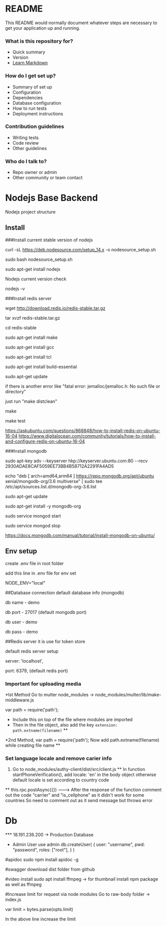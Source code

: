 # README #

This README would normally document whatever steps are necessary to get your application up and running.

### What is this repository for? ###

* Quick summary
* Version
* [Learn Markdown](https://bitbucket.org/tutorials/markdowndemo)

### How do I get set up? ###

* Summary of set up
* Configuration
* Dependencies
* Database configuration
* How to run tests
* Deployment instructions

### Contribution guidelines ###

* Writing tests
* Code review
* Other guidelines

### Who do I talk to? ###

* Repo owner or admin
* Other community or team contact

# Nodejs Base Backend

Nodejs project structure

## Install

###Install current stable version of nodejs

curl -sL https://deb.nodesource.com/setup_14.x -o nodesource_setup.sh

sudo bash nodesource_setup.sh

sudo apt-get install nodejs

Nodejs current version check

nodejs -v

###Install redis server

wget http://download.redis.io/redis-stable.tar.gz

tar xvzf redis-stable.tar.gz

cd redis-stable

sudo apt-get install make

sudo apt-get install gcc

sudo apt-get install tcl

sudo apt-get install build-essential

sudo apt-get update

if there is another error like "fatal error: jemalloc/jemalloc.h: No such file or directory"

just run "make distclean"

make

make test

https://askubuntu.com/questions/868848/how-to-install-redis-on-ubuntu-16-04
https://www.digitalocean.com/community/tutorials/how-to-install-and-configure-redis-on-ubuntu-16-04

###Install mongodb

sudo apt-key adv --keyserver hkp://keyserver.ubuntu.com:80 --recv 2930ADAE8CAF5059EE73BB4B58712A2291FA4AD5

echo "deb [ arch=amd64,arm64 ] https://repo.mongodb.org/apt/ubuntu xenial/mongodb-org/3.6 multiverse" | sudo tee /etc/apt/sources.list.d/mongodb-org-3.6.list

sudo apt-get update

sudo apt-get install -y mongodb-org

sudo service mongod start

sudo service mongod stop

https://docs.mongodb.com/manual/tutorial/install-mongodb-on-ubuntu/

## Env setup
create .env file in root folder

add this line in .env file for env set

NODE_ENV="local"

##Database connection
default database info (mongodb)

db name - demo

db port - 27017 (default mongodb port)

db user - demo

db pass - demo

##Redis server
it is use for token store

default redis server setup

server: 'localhost',

port: 6379, (default redis port)


### Important for uploading media
*Ist Method Go to multer node_modules -> node_modules/multer/lib/make-middleware.js

var path = require('path');
* Include this on top of the file where modules are imported
* Then in the file object, also add the key `extension: path.extname(filename)`
**

*2nd Method,
var path = require('path');
Now add  path.extname(filename) while creating file name **


### Set language locale and remove carier info

1. Go to node_modules/authy-client/dist/src/client.js
  ** In function startPhoneVerification(), add locale: 'en' in the body object otherwise default locale is set according to country code

  ** this.rpc.postAsync({}) ---> After the response of the function comment out the code "carrier" and "is_cellphone" as it didn't work for some countries
So need to comment out as it send message but throws error

# Db
*** 18.191.236.200 -> Production Database
* Admin User
use admin
db.createUser(
   {
     user: "username",
     pwd: "password",
     roles: ["root"],
   }
)

#apidoc
sudo npm install apidoc -g

#swagger
download dist folder from github

#video
install sudo apt install ffmpeg -> for thumbnail install npm package as well as ffmpeg

#Increase limit for request via node modules
Go to raw-body folder -> index.js

var limit = bytes.parse(opts.limit)

In the above line increase the limit
